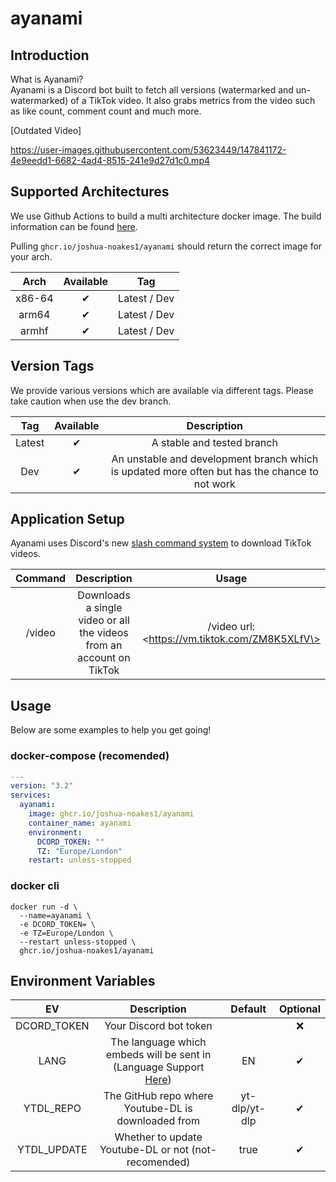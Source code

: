 # ayanami

## Introduction

What is Ayanami?  
Ayanami is a Discord bot built to fetch all versions (watermarked and un-watermarked) of a TikTok video. It also grabs metrics from the video such as like count, comment count and much more.

[Outdated Video]

<https://user-images.githubusercontent.com/53623449/147841172-4e9eedd1-6682-4ad4-8515-241e9d27d1c0.mp4>

## Supported Architectures

We use Github Actions to build a multi architecture docker image. The build information can be found [here](https://github.com/Joshua-Noakes1/ayanami/blob/trunk/.github/workflows/buildDockerContainer.yml).

Pulling `ghcr.io/joshua-noakes1/ayanami` should return the correct image for your arch.

|  Arch  | Available |     Tag      |
| :----: | :-------: | :----------: |
| x86-64 |     ✔     | Latest / Dev |
| arm64  |     ✔     | Latest / Dev |
| armhf  |     ✔     | Latest / Dev |

## Version Tags

We provide various versions which are available via different tags. Please take caution when use the dev branch.

|  Tag   | Available |                                          Description                                          |
| :----: | :-------: | :-------------------------------------------------------------------------------------------: |
| Latest |     ✔     |                                  A stable and tested branch                                   |
|  Dev   |     ✔     | An unstable and development branch which is updated more often but has the chance to not work |

## Application Setup

Ayanami uses Discord's new [slash command system](https://support.discord.com/hc/en-us/articles/1500000368501-Slash-Commands-FAQ#:~:text=Slash%20Commands%20are%20the%20new,command%20right%20the%20first%20time.) to download TikTok videos.

| Command |                             Description                              |                      Usage                      |
| :-----: | :------------------------------------------------------------------: | :---------------------------------------------: |
| /video  | Downloads a single video or all the videos from an account on TikTok | /video url: \<https://vm.tiktok.com/ZM8K5XLfV\> |

## Usage

Below are some examples to help you get going!

### docker-compose (recomended)

```yml
---
version: "3.2"
services:
  ayanami:
    image: ghcr.io/joshua-noakes1/ayanami
    container_name: ayanami
    environment:
      DCORD_TOKEN: ""
      TZ: "Europe/London"
    restart: unless-stopped
```

### docker cli

```shell
docker run -d \
  --name=ayanami \
  -e DCORD_TOKEN= \
  -e TZ=Europe/London \
  --restart unless-stopped \
  ghcr.io/joshua-noakes1/ayanami
```

## Environment Variables

|     EV      |                                                            Description                                                             |    Default    | Optional |
| :---------: | :--------------------------------------------------------------------------------------------------------------------------------: | :-----------: | :------: |
| DCORD_TOKEN |                                                       Your Discord bot token                                                       |               |    ❌    |
|    LANG     | The language which embeds will be sent in (Language Support [Here](https://github.com/Joshua-Noakes1/ayanami/blob/trunk/LANGS.md)) |      EN       |    ✔     |
|  YTDL_REPO  |                                        The GitHub repo where Youtube-DL is downloaded from                                         | yt-dlp/yt-dlp |    ✔     |
| YTDL_UPDATE |                                        Whether to update Youtube-DL or not (not-recomended)                                        |     true      |    ✔     |
